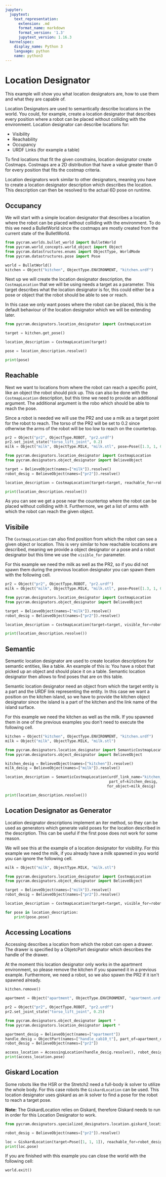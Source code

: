 ```yaml
---
jupyter:
  jupytext:
    text_representation:
      extension: .md
      format_name: markdown
      format_version: '1.3'
      jupytext_version: 1.16.3
  kernelspec:
    display_name: Python 3
    language: python
    name: python3
---
```


# Location Designator
This example will show you what location designators are, how to use them and what they are capable of. 

Location Designators are used to semantically describe locations in the world. You could, for example, create a location designator that describes every position where a robot can be placed without colliding with the environment. Location designator can describe locations for:

   * Visibility 
   * Reachability
   * Occupancy 
   * URDF Links (for example a table)

To find locations that fit the given constrains, location designator create Costmaps. Costmaps are a 2D distribution that have a value greater than 0 for every position that fits the costmap criteria.

Location designators work similar to other designators, meaning you have to create a location designator description which describes the location. This description can then be resolved to the actual 6D pose on runtime.

## Occupancy

We will start with a simple location designator that describes a location where the robot can be placed without colliding with the environment. To do this we need a BulletWorld since the costmaps are mostly created from the current state of the BulletWorld. 

```python
from pycram.worlds.bullet_world import BulletWorld
from pycram.world_concepts.world_object import Object
from pycram.datastructures.enums import ObjectType, WorldMode
from pycram.datastructures.pose import Pose

world = BulletWorld()
kitchen = Object("kitchen", ObjectType.ENVIRONMENT, "kitchen.urdf")
```

Next up we will create the location designator description, the ```CostmapLocation``` that we will be using needs a target as a parameter. This target describes what the location designator is for, this could either be a pose or object that the robot should be able to see or reach.

In this case we only want poses where the robot can be placed, this is the default behaviour of the location designator which we will be extending later. 

```python
from pycram.designators.location_designator import CostmapLocation

target = kitchen.get_pose()

location_description = CostmapLocation(target)

pose = location_description.resolve()

print(pose)
```

## Reachable
Next we want to locations from where the robot can reach a specific point, like an object the robot should pick up. This can also be done with the ```CostmapLocation``` description, but this time we need to provide an additional argument. The additional argument is the robo which should be able to reach the pose. 

Since a robot is needed we will use the PR2 and use a milk as a target point for the robot to reach. The torso of the PR2 will be set to 0.2 since otherwise the arms of the robot will be too low to reach on the countertop.


```python
pr2 = Object("pr2", ObjectType.ROBOT, "pr2.urdf")
pr2.set_joint_state("torso_lift_joint", 0.2)
milk = Object("milk", ObjectType.MILK, "milk.stl", pose=Pose([1.3, 1, 0.9]))

```

```python
from pycram.designators.location_designator import CostmapLocation
from pycram.designators.object_designator import BelieveObject

target = BelieveObject(names=["milk"]).resolve()
robot_desig = BelieveObject(names=["pr2"]).resolve()

location_description = CostmapLocation(target=target, reachable_for=robot_desig)

print(location_description.resolve())
```

As you can see we get a pose near the countertop where the robot can be placed without colliding with it. Furthermore, we get a list of arms with which the robot can reach the given object.


## Visibile
The ```CostmapLocation``` can also find position from which the robot can see a given object or location. This is very similar to how reachable locations are described, meaning we provide a object designator or a pose and a robot designator but this time we use the ```visible_for``` parameter.  

For this example we need the milk as well as the PR2, so if you did not spawn them during the previous location designator you can spawn them with the following cell.  

```python
pr2 = Object("pr2", ObjectType.ROBOT, "pr2.urdf")
milk = Object("milk", ObjectType.MILK, "milk.stl", pose=Pose([1.3, 1, 0.9]))
```

```python
from pycram.designators.location_designator import CostmapLocation
from pycram.designators.object_designator import BelieveObject

target = BelieveObject(names=["milk"]).resolve()
robot_desig = BelieveObject(names=["pr2"]).resolve()

location_description = CostmapLocation(target=target, visible_for=robot_desig)

print(location_description.resolve())
```

## Semantic 
Semantic location designator are used to create location descriptions for semantic entities, like a table. An example of this is: You have a robot that picked up an object and should place it on a table. Semantic location designator then allows to find poses that are on this table.

Semantic location designator need an object from which the target entity is a part and the URDF link representing the entity. In this case we want a position on the kitchen island, so we have to provide the kitchen object designator since the island is a part of the kitchen and the link name of the island surface. 

For this example we need the kitchen as well as the milk. If you spawned them in one of the previous examples you don't need to execute the following cell.

```python
kitchen = Object("kitchen", ObjectType.ENVIRONMENT, "kitchen.urdf")
milk = Object("milk", ObjectType.MILK, "milk.stl")
```

```python
from pycram.designators.location_designator import SemanticCostmapLocation 
from pycram.designators.object_designator import BelieveObject

kitchen_desig = BelieveObject(names=["kitchen"]).resolve()
milk_desig = BelieveObject(names=["milk"]).resolve()

location_description = SemanticCostmapLocation(urdf_link_name="kitchen_island_surface", 
                                               part_of=kitchen_desig,
                                              for_object=milk_desig)

print(location_description.resolve())
```

## Location Designator as Generator
Location designator descriptions implement an iter method, so they can be used as generators which generate valid poses for the location described in the description. This can be useful if the first pose does not work for some reason. 

We will see this at the example of a location designator for visibility. For this example we need the milk, if you already have a milk spawned in you world you can ignore the following cell.

```python
milk = Object("milk", ObjectType.MILK, "milk.stl")
```

```python
from pycram.designators.location_designator import CostmapLocation
from pycram.designators.object_designator import BelieveObject

target = BelieveObject(names=["milk"]).resolve()
robot_desig = BelieveObject(names=["pr2"]).resolve()

location_description = CostmapLocation(target=target, visible_for=robot_desig)

for pose in location_description:
    print(pose.pose)
```

## Accessing Locations
Accessing describes a location from which the robot can open a drawer. The drawer is specified by a ObjetcPart designator which describes the handle of the drawer.

At the moment this location designator only works in the apartment environment, so please remove the kitchen if you spawned it in a previous example. Furthermore, we need a robot, so we also spawn the PR2 if it isn't spawned already.

```python
kitchen.remove()
```

```python
apartment = Object("apartment", ObjectType.ENVIRONMENT, "apartment.urdf")
```

```python
pr2 = Object("pr2", ObjectType.ROBOT, "pr2.urdf")
pr2.set_joint_state("torso_lift_joint", 0.25)
```

```python
from pycram.designators.object_designator import *
from pycram.designators.location_designator import *

apartment_desig = BelieveObject(names=["apartment"])
handle_desig = ObjectPart(names=["handle_cab10_t"], part_of=apartment_desig.resolve())
robot_desig = BelieveObject(names=["pr2"])

access_location = AccessingLocation(handle_desig.resolve(), robot_desig.resolve()).resolve()
print(access_location.pose)
```

## Giskard Location
Some robots like the HSR or the Stretch2 need a full-body ik solver to utilize the whole body. For this case robots the ```GiskardLocation``` can be used. This location designator uses giskard as an ik solver to find a pose for the robot to reach a target pose. 

**Note:** The GiskardLocation relies on Giskard, therefore Giskard needs to run in order for this Location Designator to work.

```python
from pycram.designators.specialized_designators.location.giskard_location import GiskardLocation

robot_desig = BelieveObject(names=["pr2"]).resolve()

loc = GiskardLocation(target=Pose([1, 1, 1]), reachable_for=robot_desig).resolve()
print(loc.pose)
```

If you are finished with this example you can close the world with the following cell:
```python
world.exit()
```
